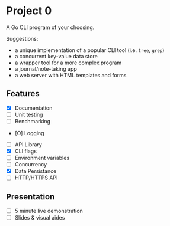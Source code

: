 # Project 0

A Go CLI program of your choosing.

Suggestions:

- a unique implementation of a popular CLI tool (i.e. `tree`, `grep`)
- a concurrent key-value data store
- a wrapper tool for a more complex program
- a journal/note-taking app
- a web server with HTML templates and forms

## Features

- [X] Documentation
- [ ] Unit testing
- [ ] Benchmarking
- [O] Logging
- [ ] API Library
- [X] CLI flags
- [ ] Environment variables
- [ ] Concurrency
- [X] Data Persistance
- [ ] HTTP/HTTPS API

## Presentation

- [ ] 5 minute live demonstration
- [ ] Slides & visual aides
